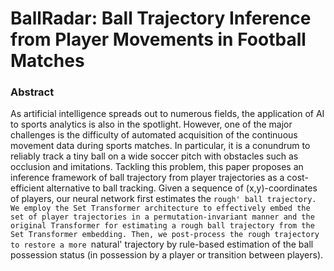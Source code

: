 # BallRadar: Ball Trajectory Inference from Player Movements in Football Matches

### Abstract
As artificial intelligence spreads out to numerous fields, the application of AI to sports analytics is also in the spotlight. However, one of the major challenges is the difficulty of automated acquisition of the continuous movement data during sports matches. In particular, it is a conundrum to reliably track a tiny ball on a wide soccer pitch with obstacles such as occlusion and imitations. Tackling this problem, this paper proposes an inference framework of ball trajectory from player trajectories as a cost-efficient alternative to ball tracking. Given a sequence of (x,y)-coordinates of players, our neural network first estimates the `rough' ball trajectory. We employ the Set Transformer architecture to effectively embed the set of player trajectories in a permutation-invariant manner and the original Transformer for estimating a rough ball trajectory from the Set Transformer embedding. Then, we post-process the rough trajectory to restore a more `natural' trajectory by rule-based estimation of the ball possession status (in possession by a player or transition between players).

